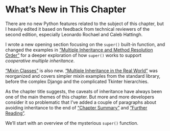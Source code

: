 # What’s New in This Chapter

There are no new Python features related to the subject of this chapter, but I heavily edited it based on feedback from technical reviewers of the second edition, especially Leonardo Rochael and Caleb Hattingh.

I wrote a new opening section focusing on the `super()` built-in function, and changed the examples in [“Multiple Inheritance and Method Resolution Order”](#mro_section) for a deeper exploration of how `super()` works to support _cooperative_ _multiple inheritance_.

[“Mixin Classes”](#mixin_classes_sec) is also new. [“Multiple Inheritance in the Real World”](#multi_real_world_sec) was reorganized and covers simpler mixin examples from the standard library, before the complex Django and the complicated Tkinter hierarchies.

As the chapter title suggests, the caveats of inheritance have always been one of the main themes of this chapter. But more and more developers consider it so problematic that I’ve added a couple of paragraphs about avoiding inheritance to the end of [“Chapter Summary”](#inheritance_summary) and [“Further Reading”](#inheritance_further_reading).

We’ll start with an overview of the mysterious `super()` function.